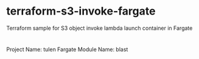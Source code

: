 # terraform-s3-invoke-fargate
Terraform sample for S3 object invoke lambda launch container in Fargate


# 

Project Name: tulen
Fargate Module Name: blast
